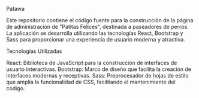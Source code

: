Patawa

Este repositorio contiene el código fuente para la construcción de la página de administración de "Patitas Felices", destinada a paseadores de perros. La aplicación se desarrolla utilizando las tecnologías React, Bootstrap y Sass para proporcionar una experiencia de usuario moderna y atractiva.

Tecnologías Utilizadas

React: Biblioteca de JavaScript para la construcción de interfaces de usuario interactivas.
Bootstrap: Marco de diseño que facilita la creación de interfaces modernas y receptivas.
Sass: Preprocesador de hojas de estilo que amplía la funcionalidad de CSS, facilitando el mantenimiento del código.
